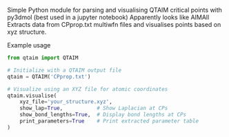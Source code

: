 Simple Python module for parsing and visualising QTAIM critical points with py3dmol (best used in a jupyter notebook)
Apparently looks like AIMAll 
Extracts data from CPprop.txt multiwfn files and visualises points based on xyz structure.

Example usage
```python
from qtaim import QTAIM

# Initialize with a QTAIM output file
qtaim = QTAIM('CPprop.txt')

# Visualize using an XYZ file for atomic coordinates
qtaim.visualise(
    xyz_file='your_structure.xyz',
    show_lap=True,           # Show Laplacian at CPs
    show_bond_lengths=True,  # Display bond lengths at CPs
    print_parameters=True    # Print extracted parameter table
)
```
